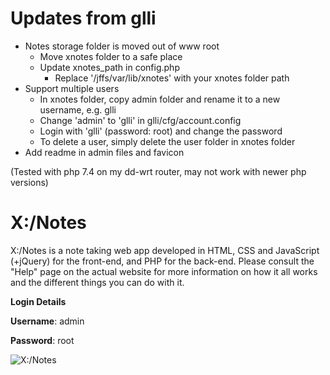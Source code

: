 # Updates from glli

* Notes storage folder is moved out of www root
  * Move xnotes folder to a safe place
  * Update xnotes_path in config.php
    * Replace '/jffs/var/lib/xnotes' with your xnotes folder path
* Support multiple users
  * In xnotes folder, copy admin folder and rename it to a new username, e.g. glli
  * Change 'admin' to 'glli' in glli/cfg/account.config
  * Login with 'glli' (password: root) and change the password
  * To delete a user, simply delete the user folder in xnotes folder
* Add readme in admin files and favicon

(Tested with php 7.4 on my dd-wrt router, may not work with newer php versions)

# X:/Notes

X:/Notes is a note taking web app developed in HTML, CSS and JavaScript (+jQuery) for the front-end, and PHP for the back-end. Please consult the "Help" page on the actual website for more information on how it all works and the different things you can do with it.

**Login Details**

**Username**: admin

**Password**: root

![X:/Notes](https://i.imgur.com/2nwcnC6.jpg)
